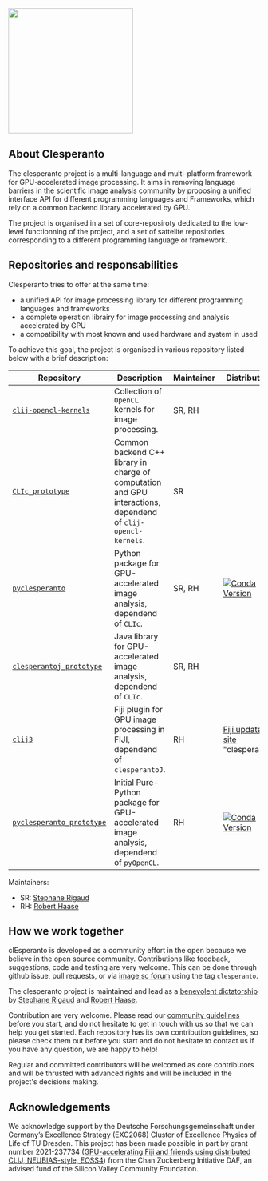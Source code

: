 <img src="https://github.com/clEsperanto/.github/assets/811146/943167d4-3904-4af3-a124-07609818a96e" width="250" align="center">

## About Clesperanto

The clesperanto project is a multi-language and multi-platform framework for GPU-accelerated image processing. It aims in removing language barriers in the scientific image analysis community by proposing a unified interface API for different programming languages and Frameworks, which rely on a common backend library accelerated by GPU.

The project is organised in a set of core-reposiroty dedicated to the low-level functionning of the project, and a set of sattelite repositories corresponding to a different programming language or framework.


## Repositories and responsabilities

Clesperanto tries to offer at the same time:
- a unified API for image processing library for different programming languages and frameworks
- a complete operation librairy for image processing and analysis accelerated by GPU
- a compatibility with most known and used hardware and system in used

To achieve this goal, the project is organised in various repository listed below with a brief description:

| Repository                                                                          | Description                                                                                                     | Maintainer  | Distribution                                                                        |
| ------------------------------------------------------------------------------------| ----------------------------------------------------------------------------------------------------------------| ------------| ----------------------------------------------------------------------------------- |
| [`clij-opencl-kernels`](https://github.com/clEsperanto/clij-opencl-kernels)         | Collection of `OpenCL` kernels for image processing.                                                             | SR, RH      |   |
| [`CLIc_prototype`](https://github.com/clEsperanto/CLIc_prototype)                   | Common backend C++ library in charge of computation and GPU interactions, dependend of `clij-opencl-kernels`.   | SR          |   |
| [`pyclesperanto`](https://github.com/clEsperanto/pyclesperanto)                     | Python package for GPU-accelerated image analysis, dependend of `CLIc`.                                         | SR, RH      | [![Conda Version](https://img.shields.io/conda/vn/conda-forge/pyclesperanto.svg)](https://anaconda.org/conda-forge/pyclesperanto) |
| [`clesperantoj_prototype`](https://github.com/clEsperanto/clesperantoj_prototype)   | Java library for GPU-accelerated image analysis, dependend of `CLIc`.                                           | SR, RH      |   |
| [`clij3`](https://github.com/clEsperanto/clij3)                                     | Fiji plugin for GPU image processing in FIJI, dependend of `clesperantoJ`.                                      | RH          | [Fiji update site](https://imagej.net/update-sites/) "clesperanto" |
| [`pyclesperanto_prototype`](https://github.com/clEsperanto/pyclesperanto_prototype) | Initial Pure-Python package for GPU-accelerated image analysis, dependend of `pyOpenCL`.                                | RH          | [![Conda Version](https://img.shields.io/conda/vn/conda-forge/pyclesperanto-prototype.svg)](https://anaconda.org/conda-forge/pyclesperanto-prototype) |

Maintainers:
- SR: [Stephane Rigaud](https://github.com/strigaud)
- RH: [Robert Haase](https://github.com/haesleinhuepf)

## How we work together

clEsperanto is developed as a community effort in the open because we believe in the open source community. Contributions like feedback, suggestions, code and testing are very welcome. This can be done through github issue, pull requests, or via [image.sc forum](https://forum.image.sc/) using the tag `clesperanto`.

The clesperanto project is maintained and lead as a [benevolent dictatorship](http://oss-watch.ac.uk/resources/benevolentdictatorgovernancemodel) by [Stephane Rigaud](https://github.com/strigaud) and [Robert Haase](https://github.com/haesleinhuepf).

Contribution are very welcome. Please read our [community guidelines](./code_of_conduct.md) before you start, and do not hesitate to get in touch with us so that we can help you get started. Each repository has its own contribution guidelines, so please check them out before you start and do not hesitate to contact us if you have any question, we are happy to help!

Regular and committed contributors will be welcomed as core contributors and will be thrusted with advanced rights and will be included in the project's decisions making.

## Acknowledgements

We acknowledge support by the Deutsche Forschungsgemeinschaft under Germany’s Excellence Strategy (EXC2068) Cluster of Excellence Physics of Life of TU Dresden.
This project has been made possible in part by grant number 2021-237734 ([GPU-accelerating Fiji and friends using distributed CLIJ, NEUBIAS-style, EOSS4](https://chanzuckerberg.com/eoss/proposals/gpu-accelerating-fiji-and-friends-using-distributed-clij-neubias-style/)) from the Chan Zuckerberg Initiative DAF, an advised fund of the Silicon Valley Community Foundation.

